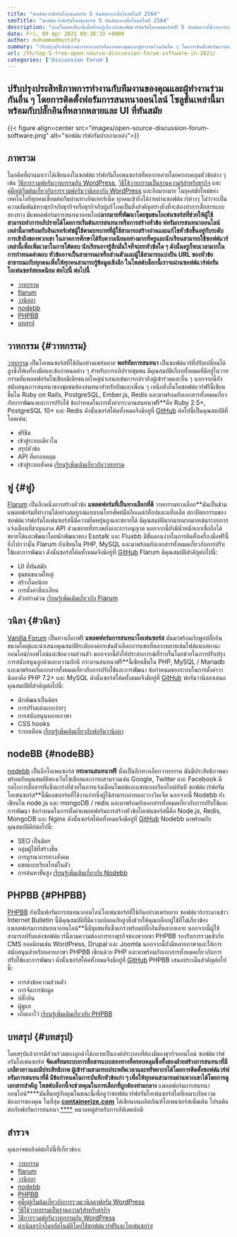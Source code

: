 ```yaml
---
title: "ซอฟต์แวร์ฟอรัมโอเพ่นซอร์ส 5 อันดับแรกเพื่อโฮสต์ในปี 2564" 
seoTitle: "ซอฟต์แวร์ฟอรัมโอเพ่นซอร์ส 5 อันดับแรกเพื่อโฮสต์ในปี 2564" 
description: "ผ่านโพสต์บล็อกนี้เพื่อเรียนรู้เกี่ยวกับซอฟต์แวร์ฟอรัมโอเพนซอร์สฟรี 5 อันดับแรกที่มีวาทกรรม, ฟลารัม, วานิลลา, Nodebb และ PHPBB" 
date: Fri, 09 Apr 2021 09:38:33 +0000
author: muhammadmustafa
summary: "ปรับปรุงประสิทธิภาพการทำงานกับทีมงานของคุณและผู้ทำงานร่วมกันอื่น ๆ โดยการติดตั้งฟอรัมการสนทนาออนไลน์ โซลูชั่นเหล่านี้มาพร้อมกับปลั๊กอินที่หลากหลายและ UI ที่ทันสมัย" 
url: /th/top-5-free-open-source-discussion-forum-software-in-2021/
categories: ['Discussion Forum']
---
```


## ปรับปรุงประสิทธิภาพการทำงานกับทีมงานของคุณและผู้ทำงานร่วมกันอื่น ๆ โดยการติดตั้งฟอรัมการสนทนาออนไลน์ โซลูชั่นเหล่านี้มาพร้อมกับปลั๊กอินที่หลากหลายและ UI ที่ทันสมัย

{{< figure align=center src="images/open-source-discussion-forum-software.png" alt="ซอฟต์แวร์ฟอรัมปากกาแหล่ง">}}


## **ภาพรวม** 
ในอดีตที่ผ่านมาเราได้เขียนลงในซอฟต์แวร์ฟอรัมโอเพนซอร์สที่หลากหลายโดยครอบคลุมหัวข้อต่าง ๆ เช่น [วิธีการรวมฟอรัมวาทกรรมกับ WordPress][1], [วิธีใช้วาทกรรมเป็นฐานความรู้สำหรับธุรกิจ][2] และ [ คู่มือผู้เริ่มต้นเกี่ยวกับการรวมฟอรัมวานิลลากับ WordPress][3] และอีกมากมาย ในยุคสมัยใหม่ของเทคโนโลยีทุกคนเชื่อมต่อกันผ่านทางอินเทอร์เน็ต ทุกคนเข้าถึงได้ง่ายผ่านซอฟต์แวร์ต่างๆ ไม่ว่าจะเป็นความสัมพันธ์ทางธุรกิจกับธุรกิจหรือธุรกิจกับผู้บริโภคเป็นสิ่งสำคัญอย่างยิ่งที่จะต้องทำการสื่อสารแบบสองทาง มีแพลตฟอร์มการสนทนาออนไลน์**มากมายที่พัฒนาโดยชุมชนโอเพ่นซอร์สที่ช่วยให้ผู้ใช้สามารถทำการอภิปรายได้โดยการเริ่มต้นการสนทนาหรือการสร้างหัวข้อ
ฟอรัมการสนทนาออนไลน์เหล่านี้มาพร้อมกับอินเทอร์เฟซผู้ใช้ตามบทบาทที่ผู้ใช้สามารถสร้างอ่านและแก้ไขหัวข้อขึ้นอยู่กับระดับการเข้าถึงของพวกเขา ในภาคการศึกษาได้รับความนิยมอย่างมากที่ครูและนักเรียนสามารถใช้ซอฟต์แวร์เหล่านี้เพื่อเพิ่มเวลาในการโต้ตอบ นักเรียนอาจรู้สึกมั่นใจที่จะยกหัวข้อใด ๆ ดังนั้นครูก็พบเวลามากในการกำหนดคำตอบ หัวข้ออาจเป็นสาธารณะหรือส่วนตัวและผู้ใช้สามารถแบ่งปัน URL ของหัวข้อสาธารณะกับทุกคนเพื่อให้ทุกคนสามารถรู้ข้อมูลเชิงลึก ในโพสต์บล็อกนี้เราจะผ่านซอฟต์แวร์ฟอรัมโอเพ่นซอร์สยอดนิยม **ต่อไปนี้** ต่อไปนี้**
  * [วาทกรรม][4]
  * [flarum][5]
  * [วานิลลา][6]
  * [nodebb][7]
  * [PHPBB][8]
  * [บทสรุป][9]

## วาทกรรม {#วาทกรรม}

[วาทกรรม][10] เป็นโอเพนซอร์สที่ใช้กันอย่างแพร่หลาย **พอร์ทัลการสนทนา** เป็นซอฟต์แวร์ที่ปรับเปลี่ยนได้สูงซึ่งให้เครื่องมือและข้อกำหนดต่าง ๆ สำหรับการอภิปรายชุมชน มีคุณสมบัติเกือบทั้งหมดที่มีอยู่ในวาทกรรมที่แพลตฟอร์มโซเชียลมีเดียขนาดใหญ่นำเสนอเช่นการกล่าวถึงผู้เข้าร่วมและอื่น ๆ นอกจากนี้ยังสนับสนุนการสนทนาของชุมชนห้องสนทนาสำหรับทีมและเพื่อน ๆ เหนือสิ่งอื่นใดซอฟต์แวร์ฟรีนี้เขียนขึ้นใน Ruby on Rails, PostgreSQL, Ember.js, Redis และมาพร้อมกับเอกสารทั้งหมดเกี่ยวกับการพัฒนาและการปรับใช้ ข้อกำหนดในการตั้งค่ากระดานสนทนาฟรี**คือ Ruby 2.5+, PostgreSQL 10+ และ Redis ดังนั้นซอร์สโค้ดทั้งหมดจึงมีอยู่ที่ [GitHub][11]
ต่อไปนี้เป็นคุณสมบัติที่โดดเด่น:
  * ฟรีธีม
  * เข้าสู่ระบบเดียวใน
  * สรุปหัวข้อ
  * API ที่ครอบคลุม
  * เข้าสู่ระบบสังคม
[เรียนรู้เพิ่มเติมเกี่ยวกับวาทกรรม][12]

## ฟู {#ฟู}

[Flarum][13] เป็นอีกหนึ่งการสร้างหัวข้อ **แพลตฟอร์มที่เป็นทางเลือกที่ดี** วาทกรรมทางเลือก**มันเป็นข้ามแพลตฟอร์มที่ทำงานได้อย่างสมบูรณ์แบบบนโทรศัพท์มือถือเดสก์ท็อปและแท็บเล็ต สถาปัตยกรรมของซอฟต์แวร์ฟอรัมโอเพ่นซอร์สนี้มีความยืดหยุ่นสูงและขยายได้ มีคุณสมบัติมากมายมากมายเช่นระบบการแจ้งเตือนที่ชาญฉลาด API ส่วนขยายที่ทรงพลังและการอนุญาต นอกจากนี้ยังมีน้ำหนักเบาเชื่อถือได้ขยายได้และพัฒนาโดยนักพัฒนาของ Esotalk และ Fluxbb มีขั้นตอนง่ายในการติดตั้งเครื่องมือฟรีนี้ ยิ่งไปกว่านั้น Flarum ยังเขียนใน PHP, MySQL และมาพร้อมกับเอกสารทั้งหมดเกี่ยวกับการปรับใช้และการพัฒนา ดังนั้นซอร์สโค้ดทั้งหมดจึงมีอยู่ที่ [GitHub][14]
Flarum มีคุณสมบัติสำคัญต่อไปนี้:
  * UI ที่ทันสมัย
  * ชุมชนขนาดใหญ่
  * สร้างโดยน้อย
  * การตั้งค่าที่ละเอียด
  * ตัวอย่างด่วน
[เรียนรู้เพิ่มเติมเกี่ยวกับ Flarum][15]

## วนิลา {#วนิลา}

[Vanilla Forum][16] เป็นทางเลือกฟรี **แพลตฟอร์มการสนทนาโอเพ่นซอร์ส** มันมาพร้อมกับพูลปลั๊กอินขนาดใหญ่และนำเสนอคุณสมบัติระดับองค์กรเช่นตัวเลือกการแชทที่หลากหลายเช่นไฟล์แนบสถานะออนไลน์/ออฟไลน์และข้อความส่วนตัว นอกจากนี้ยังให้ประสบการณ์ที่ราบรื่นโดยช่วยในการปรับปรุงการสนับสนุนลูกค้าและความภักดี กระดานสนทนาฟรี**นี้เขียนขึ้นใน PHP, MySQL / Mariadb และมาพร้อมกับเอกสารทั้งหมดเกี่ยวกับการปรับใช้และการพัฒนา ข้อกำหนดของระบบในการตั้งค่าวานิลลาคือ PHP 7.2+ และ MySQL ดังนั้นซอร์สโค้ดทั้งหมดจึงมีอยู่ที่ [GitHub][17]
ฟอรัมวานิลลาเสนอคุณสมบัติที่สำคัญต่อไปนี้:
  * นักพัฒนาเป็นมิตร
  * การปรับแต่งแบบง่ายๆ
  * การสนับสนุนหลายภาษา
  * CSS hooks
  * ระบบเตือน
[เรียนรู้เพิ่มเติมเกี่ยวกับฟอรัมวานิลลา][18]

## nodeBB {#nodeBB}

[nodebb][19] เป็นอีกโอเพนซอร์ส **กระดานสนทนาฟรี** นั่นเป็นอีกทางเลือกวาทกรรม มันมีประสิทธิภาพมาพร้อมกับคุณสมบัติของเว็บโซเชียลและการผสานรวมเช่น Google, Twitter และ Facebook มีกลไกการสื่อสารที่แข็งแกร่งที่ช่วยในการแจ้งเตือนโพสต์และแชทแบบเรียลไทม์ทันที ซอฟต์แวร์ฟอรัมโอเพ่นซอร์ส**นี้มีแดชบอร์ดที่ใช้งานง่ายซึ่งผู้ใช้สามารถลากและวางวิดเจ็ต นอกจากนี้ Nodebb ยังเขียนใน node.js และ mongoDB / redis และมาพร้อมกับเอกสารทั้งหมดเกี่ยวกับการปรับใช้และการพัฒนา ข้อกำหนดในการตั้งค่าแพลตฟอร์มการสร้างหัวข้อโอเพ่นซอร์สนี้คือ Node.js, Redis, MongoDB และ Nginx ดังนั้นซอร์สโค้ดทั้งหมดจึงมีอยู่ที่ [GitHub][20]
Nodebb มาพร้อมกับคุณสมบัติคีย์ต่อไปนี้:
  * SEO เป็นมิตร
  * กลุ่มผู้ใช้ที่สร้างขึ้น
  * การบูรณาการทางสังคม
  * แชทแบบเรียลไทม์ในตัว
  * การค้นหาขั้นสูง
[เรียนรู้เพิ่มเติมเกี่ยวกับ Nodebb][21]

## PHPBB {#PHPBB}

[PHPBB][22] ยังเป็นฟอรัมการสนทนาออนไลน์โอเพ่นซอร์สที่ใช้กันอย่างแพร่หลาย ซอฟต์แวร์กระดานข่าว Internet Bulletin นี้มีคุณสมบัติที่มีความปลอดภัยสูงซึ่งช่วยให้คุณบล็อกผู้ใช้ที่ไม่เกี่ยวข้อง แพลตฟอร์มการสนทนาออนไลน์**นี้มีชุมชนที่แข็งแกร่งพร้อมปลั๊กอินที่หลากหลาย นอกจากนี้ผู้ใช้สามารถปรับแต่งซอฟต์แวร์นี้ตามความต้องการทางธุรกิจของพวกเขา PHPBB รองรับการรวมเข้ากับ CMS ยอดนิยมเช่น WordPress, Drupal และ Joomla นอกจากนี้ยังมีหลายภาษาและให้การสนับสนุนสำหรับหลายภาษา PHPBB เขียนด้วย PHP และมาพร้อมกับเอกสารทั้งหมดเกี่ยวกับการปรับใช้และการพัฒนา ดังนั้นซอร์สโค้ดทั้งหมดจึงมีอยู่ที่ [GitHub][23]
PHPBB เสนอประเด็นสำคัญต่อไปนี้:
  * การส่งข้อความส่วนตัว
  * การจัดการข้อมูล
  * ปลั๊กอิน
  * ผู้ดูแล
  * เก็บเอาไว้
[เรียนรู้เพิ่มเติมเกี่ยวกับ PHPBB][24]

## บทสรุป {#บทสรุป}

โดยสรุปแล้วการมีส่วนร่วมของลูกค้าได้กลายเป็นองค์ประกอบที่ต้องมีของธุรกิจออนไลน์ ซอฟต์แวร์ฟอรัมโอเพ่นซอร์ส **จัดเตรียมระบบการสื่อสารแบบสองทางที่ครอบคลุมซึ่งทั้งสองฝ่ายสร้างการสนทนาที่มีเกลียวยาวและมีประสิทธิภาพ ผู้เข้าร่วมสามารถประหยัดเวลาและทรัพยากรได้โดยการติดตั้งซอฟต์แวร์ฟอรัมการสนทนาที่ดี มีข้อกำหนดในการบันทึกหัวข้อเก่า ๆ เพื่อให้ทุกคนสามารถผ่านพวกเขาได้โดยการดูเอกสารสำคัญ โพสต์บล็อกนี้จะช่วยคุณในการเลือกที่ถูกต้องท่ามกลาง** แพลตฟอร์มการสนทนาออนไลน์****มันขึ้นอยู่กับคุณในขณะนี้เพื่อดูว่าซอฟต์แวร์ฟอรัมโอเพ่นซอร์สใดที่เหมาะกับความต้องการของคุณ
ในที่สุด **[containerize.com][25]** ได้เขียนบนผลิตภัณฑ์โอเพนซอร์สเพิ่มเติม โปรดติดต่อกับฟอรัมการสนทนา [****][26] หมวดหมู่สำหรับการอัปเดตปกติ

## สำรวจ
คุณอาจพบลิงค์ต่อไปนี้ที่เกี่ยวข้อง:
  * [วาทกรรม][10]
  * [flarum][13]
  * [วานิลลา][16]
  * [nodebb][19]
  * [PHPBB][22]
  * [คู่มือผู้เริ่มต้นเกี่ยวกับการรวมเวนิลลาฟอรัม WordPress][27]
  * [วิธีใช้วาทกรรมเป็นฐานความรู้สำหรับธุรกิจ][2]
  * [วิธีการรวมฟอรัมวาทกรรมกับ WordPress][1]
  * [ดำเนินธุรกิจโดยอัตโนมัติโดยใช้ซอฟต์แวร์ฟรีและโอเพ่นซอร์ส][28]



[1]: https://blog.containerize.com/blogging/how-to-integrate-discourse-forum-with-wordpress/
[2]: https://blog.containerize.com/discussion-forum/how-to-use-discourse-as-a-knowledge-base/
[3]: https://blog.containerize.com/blogging/how-to-a-install-plugin-in-wordpress-vanilla-forum/
[4]: #Discourse
[5]: #Flarum
[6]: #Vanilla
[7]: #NodeBB
[8]: #phpBB
[9]: #Conclusion
[10]: https://products.containerize.com/discussion-forum/discourse
[11]: https://github.com/discourse/discourse
[12]: https://www.discourse.org/
[13]: https://products.containerize.com/discussion-forum/flarum
[14]: https://github.com/flarum/flarum
[15]: http://flarum.org
[16]: https://products.containerize.com/discussion-forum/vanilla
[17]: https://github.com/vanilla/vanilla
[18]: https://open.vanillaforums.com/
[19]: https://products.containerize.com/discussion-forum/nodebb
[20]: https://github.com/NodeBB/NodeBB
[21]: https://nodebb.org/
[22]: https://products.containerize.com/discussion-forum/phpbb
[23]: https://github.com/phpbb/phpbb
[24]: https://www.phpbb.com/
[25]: https://www.containerize.com/
[26]: https://products.containerize.com/discussion-forum/
[27]: https://blog.containerize.com/blogging/how-to-a-install-plugin-in-wordpress-vanilla-forum/
[28]: https://blog.containerize.com/blogging/automate-business-operations-using-open-source-software/
